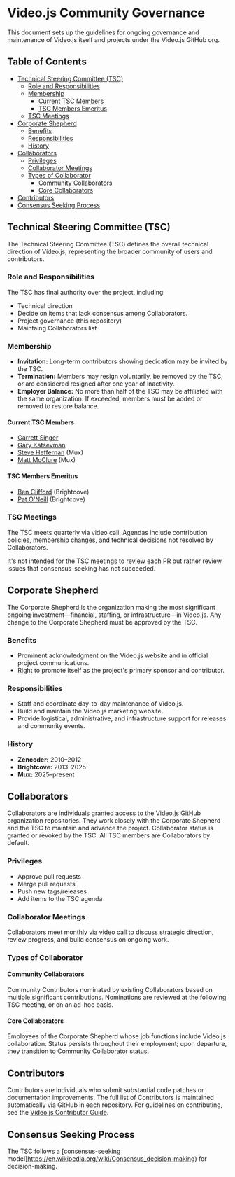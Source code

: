 # Video.js Community Governance

This document sets up the guidelines for ongoing governance and maintenance of Video.js itself and projects under the Video.js GitHub org.

## Table of Contents

<!-- START doctoc generated TOC please keep comment here to allow auto update -->
<!-- DON'T EDIT THIS SECTION, INSTEAD RE-RUN doctoc TO UPDATE -->

- [Technical Steering Committee (TSC)](#technical-steering-committee-tsc)
  - [Role and Responsibilities](#role-and-responsibilities)
  - [Membership](#membership)
    - [Current TSC Members](#current-tsc-members)
    - [TSC Members Emeritus](#tsc-members-emeritus)
  - [TSC Meetings](#tsc-meetings)
- [Corporate Shepherd](#corporate-shepherd)
  - [Benefits](#benefits)
  - [Responsibilities](#responsibilities)
  - [History](#history)
- [Collaborators](#collaborators)
  - [Privileges](#privileges)
  - [Collaborator Meetings](#collaborator-meetings)
  - [Types of Collaborator](#types-of-collaborator)
    - [Community Collaborators](#community-collaborators)
    - [Core Collaborators](#core-collaborators)
- [Contributors](#contributors)
- [Consensus Seeking Process](#consensus-seeking-process)

<!-- END doctoc generated TOC please keep comment here to allow auto update -->

## Technical Steering Committee (TSC)

The Technical Steering Committee (TSC) defines the overall technical direction of Video.js, representing the broader community of users and contributors.

### Role and Responsibilities

The TSC has final authority over the project, including:

- Technical direction
- Decide on items that lack consensus among Collaborators.
- Project governance (this repository)
- Maintaing Collaborators list

### Membership

- **Invitation:** Long-term contributors showing dedication may be invited by the TSC.
- **Termination:** Members may resign voluntarily, be removed by the TSC, or are considered resigned after one year of inactivity.
- **Employer Balance:** No more than half of the TSC may be affiliated with the same organization. If exceeded, members must be added or removed to restore balance.

#### Current TSC Members

- [Garrett Singer](https://github.com/gesinger)
- [Gary Katsevman](https://github.com/gkatsev)
- [Steve Heffernan](https://github.com/heff) (Mux)
- [Matt McClure](https://github.com/mmcc) (Mux)

#### TSC Members Emeritus

- [Ben Clifford](https://github.com/mister-ben) (Brightcove)
- [Pat O'Neill](https://github.com/misteroneill) (Brightcove)

### TSC Meetings

The TSC meets quarterly via video call. Agendas include contribution policies, membership changes, and technical decisions not resolved by Collaborators.

It's not intended for the TSC meetings to review each PR but rather review issues that consensus-seeking has not succeeded.

## Corporate Shepherd

The Corporate Shepherd is the organization making the most significant ongoing investment—financial, staffing, or infrastructure—in Video.js. Any change to the Corporate Shepherd must be approved by the TSC.

### Benefits

- Prominent acknowledgment on the Video.js website and in official project communications.
- Right to promote itself as the project's primary sponsor and contributor.

### Responsibilities

- Staff and coordinate day-to-day maintenance of Video.js.
- Build and maintain the Video.js marketing website.
- Provide logistical, administrative, and infrastructure support for releases and community events.

### History

- **Zencoder:** 2010–2012
- **Brightcove:** 2013–2025
- **Mux:** 2025–present

## Collaborators

Collaborators are individuals granted access to the Video.js GitHub organization repositories. They work closely with the Corporate Shepherd and the TSC to maintain and advance the project. Collaborator status is granted or revoked by the TSC. All TSC members are Collaborators by default.

### Privileges

- Approve pull requests
- Merge pull requests
- Push new tags/releases
- Add items to the TSC agenda

### Collaborator Meetings

Collaborators meet monthly via video call to discuss strategic direction, review progress, and build consensus on ongoing work.

### Types of Collaborator

#### Community Collaborators

Community Contributors nominated by existing Collaborators based on multiple significant contributions. Nominations are reviewed at the following TSC meeting, or on an ad-hoc basis.

#### Core Collaborators

Employees of the Corporate Shepherd whose job functions include Video.js collaboration. Status persists throughout their employment; upon departure, they transition to Community Collaborator status.

## Contributors

Contributors are individuals who submit substantial code patches or documentation improvements. The full list of Contributors is maintained automatically via GitHub in each repository. For guidelines on contributing, see the [Video.js Contributor Guide](https://github.com/videojs/video.js/blob/main/CONTRIBUTING.md).

## Consensus Seeking Process

The TSC follows a [consensus-seeking model]https://en.wikipedia.org/wiki/Consensus_decision-making) for decision-making.
